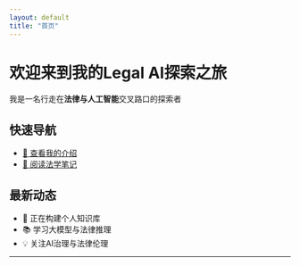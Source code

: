 ```yaml
---
layout: default
title: "首页"
---
```


# 欢迎来到我的Legal AI探索之旅

我是一名行走在**法律与人工智能**交叉路口的探索者

## 快速导航
- [📖 查看我的介绍](/about/)
- [📝 阅读法学笔记](/legal-notes/)

## 最新动态
- 🚀 正在构建个人知识库
- 📚 学习大模型与法律推理
- 💡 关注AI治理与法律伦理

---
